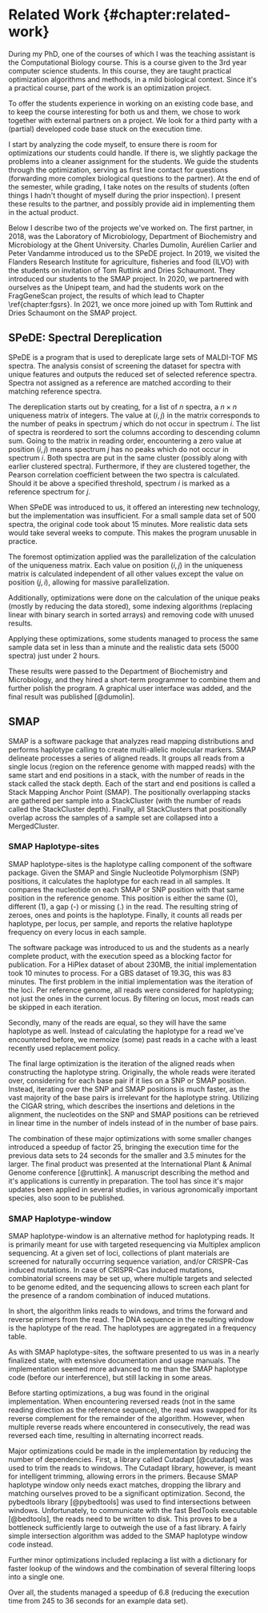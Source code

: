 # Related Work {#chapter:related-work}

During my PhD, one of the courses of which I was the teaching assistant
is the Computational Biology course. This is a course given to the
3rd year computer science students. In this course, they are taught
practical optimization algorithms and methods, in a mild biological
context. Since it's a practical course, part of the work is an
optimization project.

To offer the students experience in working on an existing code base,
and to keep the course interesting for both us and them, we chose to
work together with external partners on a project. We look for a third
party with a (partial) developed code base stuck on the execution time.

I start by analyzing the code myself, to ensure there is room for
optimizations our students could handle. If there is, we slightly
package the problems into a cleaner assignment for the students. We
guide the students through the optimization, serving as first line
contact for questions (forwarding more complex biological questions to
the partner). At the end of the semester, while grading, I take notes on
the results of students (often things I hadn't thought of myself during
the prior inspection). I present these results to the partner, and
possibly provide aid in implementing them in the actual product.

<!-- TODO Carolien 40 -->

Below I describe two of the projects we've worked on. The first partner,
in 2018, was the Laboratory of Microbiology, Department of Biochemistry
and Microbiology at the Ghent University. Charles Dumolin, Aurélien
Carlier and Peter Vandamme introduced us to the SPeDE project. In 2019,
we visited the Flanders Research Institute for agriculture, fisheries
and food (ILVO) with the students on invitation of Tom Ruttink and Dries
Schaumont. They introduced our students to the SMAP project. In 2020,
we partnered with ourselves as the Unipept team, and had the students
work on the FragGeneScan project, the results of which lead to Chapter
\ref{chapter:fgsrs}. In 2021, we once more joined up with Tom Ruttink
and Dries Schaumont on the SMAP project.

## SPeDE: Spectral Dereplication

SPeDE is a program that is used to dereplicate large sets of MALDI-TOF
MS spectra. The analysis consist of screening the dataset for spectra
with unique features and outputs the reduced set of selected reference
spectra. Spectra not assigned as a reference are matched according to
their matching reference spectra.

The dereplication starts out by creating, for a list of $n$ spectra,
a $n \times n$ uniqueness matrix of integers. The value at $(i, j)$ in
the matrix corresponds to the number of peaks in spectrum $j$ which
do not occur in spectrum $i$. The list of spectra is reordered to
sort the columns according to descending column sum. Going to the
matrix in reading order, encountering a zero value at position $(i, j)$
means spectrum $j$ has no peaks which do not occur in spectrum $i$.
Both spectra are put in the same cluster (possibly along with earlier
clustered spectra). Furthermore, if they are clustered together, the
Pearson correlation coefficient between the two spectra is calculated.
Should it be above a specified threshold, spectrum $i$ is marked as a
reference spectrum for $j$.

When SPeDE was introduced to us, it offered an interesting new
technology, but the implementation was insufficient. For a small sample
data set of 500 spectra, the original code took about 15 minutes. More
realistic data sets would take several weeks to compute. This makes the
program unusable in practice.

The foremost optimization applied was the parallelization of the
calculation of the uniqueness matrix. Each value on position $(i,
j)$ in the uniqueness matrix is calculated independent of all other
values except the value on position $(j, i)$, allowing for massive
parallelization.

Additionally, optimizations were done on the calculation of the unique
peaks (mostly by reducing the data stored), some indexing algorithms
(replacing linear with binary search in sorted arrays) and removing code
with unused results.

Applying these optimizations, some students managed to process the same
sample data set in less than a minute and the realistic data sets (5000
spectra) just under 2 hours.

These results were passed to the Department of Biochemistry and
Microbiology, and they hired a short-term programmer to combine them and
further polish the program. A graphical user interface was added, and
the final result was published [@dumolin].

## SMAP

<!-- TODO Carolien 42 -->

SMAP is a software package that analyzes read mapping distributions
and performs haplotype calling to create multi-allelic molecular
markers. SMAP delineate processes a series of aligned reads. It groups
all reads from a single locus (region on the reference genome with
mapped reads) with the same start and end positions in a stack, with
the number of reads in the stack called the stack depth. Each of the
start and end positions is called a Stack Mapping Anchor Point (SMAP).
The positionally overlapping stacks are gathered per sample into a
StackCluster (with the number of reads called the StackCluster depth).
Finally, all StackClusters that positionally overlap across the samples
of a sample set are collapsed into a MergedCluster.

### SMAP Haplotype-sites

SMAP haplotype-sites is the haplotype calling component of the software
package. Given the SMAP and Single Nucleotide Polymorphism (SNP)
positions, it calculates the haplotype for each read in all samples.
It compares the nucleotide on each SMAP or SNP position with that same
position in the reference genome. This position is either the same (0),
different (1), a gap (-) or missing (.) in the read. The resulting
string of zeroes, ones and points is the haplotype. Finally, it counts
all reads per haplotype, per locus, per sample, and reports the relative
haplotype frequency on every locus in each sample.

<!--
- pagina 38 & 76 (Marzougui & Renders) 
                           Dataset (GB)  Originele   Na optimalisatie Versnelling
4n ind HiPlex PE DOMtetra  0.0572         1m10.329s   0m7.420s         9.4783
4n ind HiPlex PE DOStetra  0.1159         1m09.047s   0m7.222s         9.5606
2n pools HiPlex PE         0.1438         3m13.870s   0m9.312s        20.8194
2n ind HiPlex PE           0.2336        11m18.590s  0m24.987s        27.1577
4n ind GBS PE DOMtetra     1.9           62m44.140s  3m14.171s        19.3857
2n ind GBS PE              3.1           49m15.363s  2m55.788s        16.8121
4n ind GBS PE DOStetra     3.9           61m48.741s  3m17.864s        18.7439
4n pools GBS PE            18.3          68m53.461s  2m59.557s        23.0203
2n pools GBS PE            19.3          83m42.120s  3m28.785s        24.0540
-->

The software package was introduced to us and the students as a nearly
complete product, with the execution speed as a blocking factor
for publication. For a HiPlex dataset of about 230MB, the initial
implementation took 10 minutes to process. For a GBS dataset of 19.3G,
this was 83 minutes. The first problem in the initial implementation
was the iteration of the loci. Per reference genome, all reads were
considered for haplotyping; not just the ones in the current locus. By
filtering on locus, most reads can be skipped in each iteration.

Secondly, many of the reads are equal, so they will have the same
haplotype as well. Instead of calculating the haplotype for a read we've
encountered before, we memoize (some) past reads in a cache with a least
recently used replacement policy.

The final large optimization is the iteration of the aligned reads
when constructing the haplotype string. Originally, the whole reads
were iterated over, considering for each base pair if it lies on a SNP
or SMAP position. Instead, iterating over the SNP and SMAP positions
is much faster, as the vast majority of the base pairs is irrelevant
for the haplotype string. Utilizing the CIGAR string, which describes
the insertions and deletions in the alignment, the nucleotides on the
SNP and SMAP positions can be retrieved in linear time in the number of
indels instead of in the number of base pairs.

The combination of these major optimizations with some smaller changes
introduced a speedup of factor 25, bringing the execution time for the
previous data sets to 24 seconds for the smaller and 3.5 minutes for
the larger. The final product was presented at the International Plant
& Animal Genome conference [@ruttink]. A manuscript describing the
method and it's applications is currently in preparation. The tool has
since it's major updates been applied in several studies, in various
agronomically important species, also soon to be published.

### SMAP Haplotype-window

SMAP haplotype-window is an alternative method for haplotyping reads.
It is primarily meant for use with targeted resequencing via Multiplex
amplicon sequencing. At a given set of loci, collections of plant
materials are screened for naturally occurring sequence variation,
and/or CRISPR-Cas induced mutations. In case of CRISPR-Cas induced
mutations, combinatorial screens may be set up, where multiple targets
and selected to be genome edited, and the sequencing allows to screen
each plant for the presence of a random combination of induced
mutations.

In short, the algorithm links reads to windows, and trims the forward
and reverse primers from the read. The DNA sequence in the resulting
window is the haplotype of the read. The haplotypes are aggregated in a
frequency table.

As with SMAP haplotype-sites, the software presented to us was in a
nearly finalized state, with extensive documentation and usage manuals.
The implementation seemed more advanced to me than the SMAP haplotype
code (before our interference), but still lacking in some areas.

Before starting optimizations, a bug was found in the original
implementation. When encountering reversed reads (not in the same
reading direction as the reference sequence), the read was swapped for
its reverse complement for the remainder of the algorithm. However, when
multiple reverse reads where encountered in consecutively, the read was
reversed each time, resulting in alternating incorrect reads.

Major optimizations could be made in the implementation by reducing the
number of dependencies. First, a library called Cutadapt [@cutadapt] was
used to trim the reads to windows. The Cutadapt library, however, is
meant for intelligent trimming, allowing errors in the primers. Because
SMAP haplotype window only needs exact matches, dropping the library and
matching ourselves proved to be a significant optimization. Second, the
pybedtools library [@pybedtools] was used to find intersections between
windows. Unfortunately, to communicate with the fast BedTools executable
[@bedtools], the reads need to be written to disk. This proves to be a
bottleneck sufficiently large to outweigh the use of a fast library. A
fairly simple intersection algorithm was added to the SMAP haplotype
window code instead.

Further minor optimizations included replacing a list with a dictionary
for faster lookup of the windows and the combination of several
filtering loops into a single one.

Over all, the students managed a speedup of 6.8 (reducing the execution
time from 245 to 36 seconds for an example data set).
